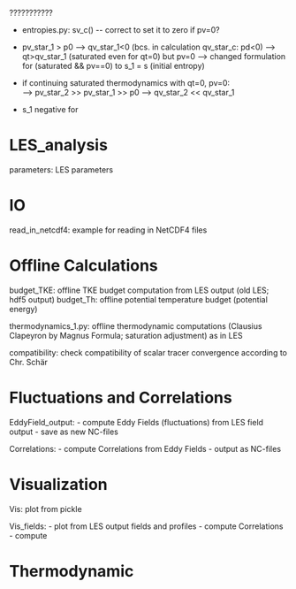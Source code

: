 ???????????
- entropies.py: sv_c() -- correct to set it to zero if pv=0?

- pv_star_1 > p0 --> qv_star_1<0 (bcs. in calculation qv_star_c: pd<0) --> qt>qv_star_1 (saturated even for qt=0) but pv=0 
    --> changed formulation for (saturated && pv==0) to s_1 = s (initial entropy)
- if continuing saturated thermodynamics with qt=0, pv=0:  
    --> pv_star_2 >> pv_star_1 >> p0 --> qv_star_2 << qv_star_1


- s_1 negative for 





# LES_analysis

parameters: LES parameters

# IO

read_in_netcdf4: example for reading in NetCDF4 files




# Offline Calculations

budget_TKE: offline TKE budget computation from LES output (old LES; hdf5 output)
budget_Th: offline potential temperature budget (potential energy)

thermodynamics_1.py: offline thermodynamic computations (Clausius Clapeyron by Magnus Formula; saturation adjustment) as in LES

compatibility: check compatibility of scalar tracer convergence according to Chr. Schär



# Fluctuations and Correlations

EddyField_output: 
    - compute Eddy Fields (fluctuations) from LES field output
    - save as new NC-files

Correlations: 
    - compute Correlations from Eddy Fields
    - output as NC-files 



# Visualization
Vis: plot from pickle

Vis_fields: 
    - plot from LES output fields and profiles
    - compute Correlations
    - compute 



# Thermodynamic
